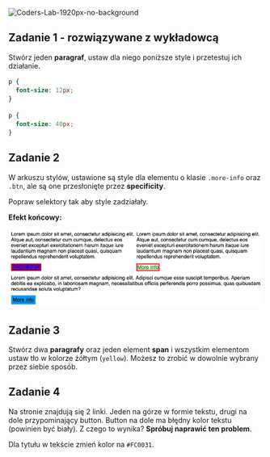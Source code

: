 ![Coders-Lab-1920px-no-background](https://user-images.githubusercontent.com/30623667/104709394-2cabee80-571f-11eb-9518-ea6a794e558e.png)


## Zadanie 1 - rozwiązywane z wykładowcą

Stwórz jeden **paragraf**, ustaw dla niego poniższe style i przetestuj ich działanie.

```css
p {
  font-size: 12px;
}

p {
  font-size: 40px;
}
```



## Zadanie 2

W arkuszu stylów, ustawione są style dla elementu o klasie `.more-info` oraz `.btn`, ale są one przesłonięte przez **specificity**.

Popraw selektory tak aby style zadziałały.

**Efekt końcowy:**

![Task01](images/task01.png)




## Zadanie 3

Stwórz dwa **paragrafy** oraz jeden element **span** i wszystkim elementom ustaw tło w kolorze żółtym (```yellow```). Możesz to zrobić w dowolnie wybrany przez siebie sposób.



## Zadanie 4

Na stronie znajdują się 2 linki. Jeden na górze w formie tekstu, drugi na dole przypominający button. Button na dole ma błędny kolor tekstu (powinien być biały). Z czego to wynika? **Spróbuj naprawić ten problem**.

Dla tytułu w tekście zmień kolor na `#FC0031`.


